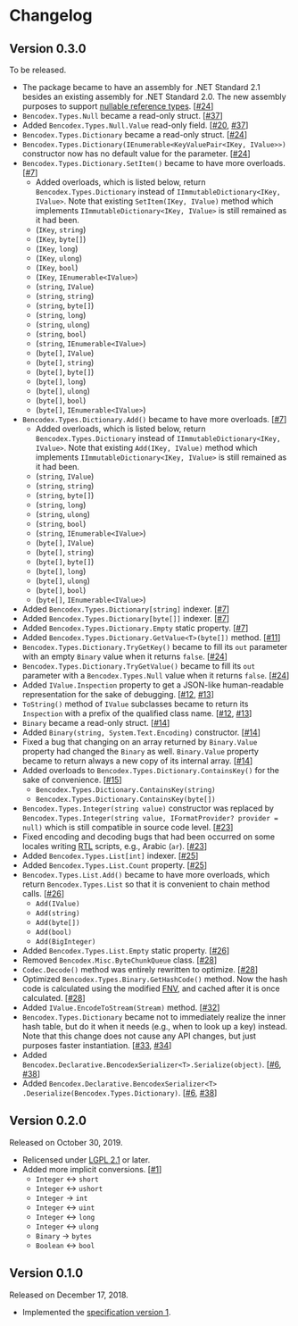 Changelog
=========

Version 0.3.0
-------------

To be released.

 -  The package became to have an assembly for .NET Standard 2.1 besides
    an existing assembly for .NET Standard 2.0.  The new assembly purposes
    to support [nullable reference types].  [[#24]]
 -  `Bencodex.Types.Null` became a read-only struct.  [[#37]]
 -  Added `Bencodex.Types.Null.Value` read-only field.  [[#20], [#37]]
 -  `Bencodex.Types.Dictionary` became a read-only struct.  [[#24]]
 -  `Bencodex.Types.Dictionary(IEnumerable<KeyValuePair<IKey, IValue>>)`
    constructor now has no default value for the parameter.  [[#24]]
 -  `Bencodex.Types.Dictionary.SetItem()` became to have more overloads.  [[#7]]
     -  Added overloads, which is listed below,
        return `Bencodex.Types.Dictionary` instead of
        `IImmutableDictionary<IKey, IValue>`. Note that existing
        `SetItem(IKey, IValue)` method which implements
        `IImmutableDictionary<IKey, IValue>` is still remained as it had been.
     -  (`IKey`, `string`)
     -  (`IKey`, `byte[]`)
     -  (`IKey`, `long`)
     -  (`IKey`, `ulong`)
     -  (`IKey`, `bool`)
     -  (`IKey`, `IEnumerable<IValue>`)
     -  (`string`, `IValue`)
     -  (`string`, `string`)
     -  (`string`, `byte[]`)
     -  (`string`, `long`)
     -  (`string`, `ulong`)
     -  (`string`, `bool`)
     -  (`string`, `IEnumerable<IValue>`)
     -  (`byte[]`, `IValue`)
     -  (`byte[]`, `string`)
     -  (`byte[]`, `byte[]`)
     -  (`byte[]`, `long`)
     -  (`byte[]`, `ulong`)
     -  (`byte[]`, `bool`)
     -  (`byte[]`, `IEnumerable<IValue>`)
 -  `Bencodex.Types.Dictionary.Add()` became to have more overloads.  [[#7]]
      -  Added overloads, which is listed below,
         return `Bencodex.Types.Dictionary` instead of
         `IImmutableDictionary<IKey, IValue>`. Note that existing
         `Add(IKey, IValue)` method which implements
         `IImmutableDictionary<IKey, IValue>` is still remained as it had been.
      -  (`string`, `IValue`)
      -  (`string`, `string`)
      -  (`string`, `byte[]`)
      -  (`string`, `long`)
      -  (`string`, `ulong`)
      -  (`string`, `bool`)
      -  (`string`, `IEnumerable<IValue>`)
      -  (`byte[]`, `IValue`)
      -  (`byte[]`, `string`)
      -  (`byte[]`, `byte[]`)
      -  (`byte[]`, `long`)
      -  (`byte[]`, `ulong`)
      -  (`byte[]`, `bool`)
      -  (`byte[]`, `IEnumerable<IValue>`)
 -  Added `Bencodex.Types.Dictionary[string]` indexer. [[#7]]
 -  Added `Bencodex.Types.Dictionary[byte[]]` indexer. [[#7]]
 -  Added `Bencodex.Types.Dictionary.Empty` static property.  [[#7]]
 -  Added `Bencodex.Types.Dictionary.GetValue<T>(byte[])` method. [[#11]]
 -  `Bencodex.Types.Dictionary.TryGetKey()` became to fill its `out` parameter
    with an empty `Binary` value when it returns `false`.  [[#24]]
 -  `Bencodex.Types.Dictionary.TryGetValue()` became to fill its `out` parameter
    with a `Bencodex.Types.Null` value when it returns `false`.  [[#24]]
 -  Added `IValue.Inspection` property to get a JSON-like human-readable
    representation for the sake of debugging.  [[#12], [#13]]
 -  `ToString()` method of `IValue` subclasses became to return its `Inspection`
    with a prefix of the qualified class name.  [[#12], [#13]]
 -  `Binary` became a read-only struct.  [[#14]]
 -  Added `Binary(string, System.Text.Encoding)` constructor.  [[#14]]
 -  Fixed a bug that changing on an array returned by `Binary.Value` property
    had changed the `Binary` as well.  `Binary.Value` property became to
    return always a new copy of its internal array.  [[#14]]
 -  Added overloads to `Bencodex.Types.Dictionary.ContainsKey()`
    for the sake of convenience.  [[#15]]
     -  `Bencodex.Types.Dictionary.ContainsKey(string)`
     -  `Bencodex.Types.Dictionary.ContainsKey(byte[])`
 -  `Bencodex.Types.Integer(string value)` constructor was replaced by
    `Bencodex.Types.Integer(string value, IFormatProvider? provider = null)`
    which is still compatible in source code level.  [[#23]]
 -  Fixed encoding and decoding bugs that had been occurred on some locales
    writing [RTL] scripts, e.g., Arabic (`ar`).  [[#23]]
 -  Added `Bencodex.Types.List[int]` indexer.  [[#25]]
 -  Added `Bencodex.Types.List.Count` property.  [[#25]]
 -  `Bencodex.Types.List.Add()` became to have more overloads,
     which return `Bencodex.Types.List` so that it is convenient to chain
     method calls.  [[#26]]
     -  `Add(IValue)`
     -  `Add(string)`
     -  `Add(byte[])`
     -  `Add(bool)`
     -  `Add(BigInteger)`
 -  Added `Bencodex.Types.List.Empty` static property.  [[#26]]
 -  Removed `Bencodex.Misc.ByteChunkQueue` class.  [[#28]]
 -  `Codec.Decode()` method was entirely rewritten to optimize.
    [[#28]]
 -  Optimized `Bencodex.Types.Binary.GetHashCode()` method. Now the hash code is
    calculated using the modified [FNV], and cached after it is once calculated.
    [[#28]]
 -  Added `IValue.EncodeToStream(Stream)` method.  [[#32]]
 -  `Bencodex.Types.Dictionary` became not to immediately realize the inner
    hash table, but do it when it needs (e.g., when to look up a key) instead.
    Note that this change does not cause any API changes, but just purposes
    faster instantiation.  [[#33], [#34]]
 -  Added `Bencodex.Declarative.BencodexSerializer<T>.Serialize(object)`.  [[#6], [#38]]
 -  Added `Bencodex.Declarative.BencodexSerializer<T>
    .Deserialize(Bencodex.Types.Dictionary)`.  [[#6], [#38]]


[#6]: https://github.com/planetarium/bencodex.net/issues/6
[#7]: https://github.com/planetarium/bencodex.net/pull/7
[#11]: https://github.com/planetarium/bencodex.net/pull/11
[#12]: https://github.com/planetarium/bencodex.net/issues/12
[#13]: https://github.com/planetarium/bencodex.net/pull/13
[#14]: https://github.com/planetarium/bencodex.net/pull/14
[#15]: https://github.com/planetarium/bencodex.net/pull/15
[#20]: https://github.com/planetarium/bencodex.net/issues/20
[#23]: https://github.com/planetarium/bencodex.net/pull/23
[#24]: https://github.com/planetarium/bencodex.net/pull/24
[#25]: https://github.com/planetarium/bencodex.net/pull/25
[#26]: https://github.com/planetarium/bencodex.net/pull/26
[#28]: https://github.com/planetarium/bencodex.net/pull/28
[#32]: https://github.com/planetarium/bencodex.net/pull/32
[#33]: https://github.com/planetarium/bencodex.net/pull/33
[#34]: https://github.com/planetarium/bencodex.net/pull/34
[#37]: https://github.com/planetarium/bencodex.net/pull/37
[#38]: https://github.com/planetarium/bencodex.net/pull/38
[nullable reference types]: https://docs.microsoft.com/en-us/dotnet/csharp/nullable-references
[RTL]: https://en.wikipedia.org/wiki/Right-to-left
[FNV]: https://en.wikipedia.org/wiki/Fowler%E2%80%93Noll%E2%80%93Vo_hash_function


Version 0.2.0
-------------

Released on October 30, 2019.

 -  Relicensed under [LGPL 2.1] or later.
 -  Added more implicit conversions.  [[#1]]
     -  `Integer` ↔ `short`
     -  `Integer` ↔ `ushort`
     -  `Integer` → `int`
     -  `Integer` ↔ `uint`
     -  `Integer` ↔ `long`
     -  `Integer` ↔ `ulong`
     -  `Binary` → `bytes`
     -  `Boolean` ↔ `bool`

[LGPL 2.1]: https://www.gnu.org/licenses/lgpl-2.1.html
[#1]: https://github.com/planetarium/bencodex.net/pull/1

Version 0.1.0
-------------

Released on December 17, 2018.

 -  Implemented the [specification version 1][bencodex-1.0].

[bencodex-1.0]: https://github.com/planetarium/bencodex/tree/1.0
